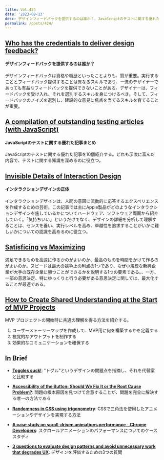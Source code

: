 ```yaml
---
title: Vol.424
date: '2023-09-13'
desc: デザインフィードバックを提供するのは誰か？、JavaScriptのテストに関する優れた記事まとめ、インタラクションデザインの正体、ほか計10リンク
permalink: /posts/424/
---
```



## [Who has the credentials to deliver design feedback?](https://www.imkylelambert.com/articles/who-has-the-credentials-to-deliver-design-feedback)
#### デザインフィードバックを提供するのは誰か？

デザインフィードバックは資格や職歴といったことよりも、質が重要。実行することとフィードバック提供することは異なるスキルであり、一流のデザイナーであっても有益なフィードバックを提供できないことがある。デザイナーは、フィードバックを受け入れ、それを選別するスキルを身につけるべき。そして、フィードバックのノイズを選別し、建設的な意見に焦点を当てるスキルを育てることが重要。

## [A compilation of outstanding testing articles (with JavaScript)](https://practica.dev/blog/a-compilation-of-outstanding-testing-articles-with-javaScript/)
#### JavaScriptのテストに関する優れた記事まとめ

JavaScriptのテストに関する優れた記事を10個紹介する。どれも示唆に富んだ内容で、テストに関する知識を深めるのに役立つ。


## [Invisible Details of Interaction Design](https://rauno.me/craft/interaction-design)
#### インタラクションデザインの正体

インタラクションデザインは、人間の意図に流動的に応答するエクスペリエンスを作成するための芸術。この記事では主にApple製品がどのようなインタラクションデザインを施しているかについてハードウェア、ソフトウェア両面から紹介していく。「気持ちいい」というだけでなく、デザインの詳細を分析して理解することは、センスを養い、実行レベルを高め、卓越性を追求することがいかに難しいかについての認識を高めるのに役立つ。


## [Satisficing vs Maximizing](https://longform.asmartbear.com/maximizing/)

満足できるものを高速に作るかのがよいのか、最高のものを時間をかけて作るのがよいのか。スピードは最大の競争上の利点の1つであり、なぜ小規模な新興企業が大手の既存企業に勝つことができるかを説明する1つの要素である。、一方、一部の意思決定、特にゆっくりと行う必要がある意思決定に関しては、最大化することが最適である。


## [How to Create Shared Understanding at the Start of MVP Projects](https://www.viget.com/articles/create-shared-understanding/)

MVP プロジェクトの開始時に共通の理解を得る方法を紹介する。

1. ユーザーストーリーマップを作成して、MVP用に何を構築するかを定義する
2. 視覚的なアウトプットを制作する
3. 効果的なコミュニケーションを確保する


## In Brief

- **[Toggles suck!](https://axesslab.com/toggles-suck/)**: "トグル"というデザインの問題点を指摘し、それを代替案と比較する

- **[Accessibility of the Button: Should We Fix It or the Root Cause Problem?](https://www.deque.com/blog/accessibility-of-the-button-should-we-fix-it-or-the-root-cause-problem/)**: 問題の根本原因を見つけて合意することが、問題を完全に解決する唯一の方法である

- **[Randomness in CSS using trigonometry](https://hypersphere.blog/blog/randomness-in-css-using-trigonometry/)**: CSSで三角法を使用したアニメーションやデザインを実現する方法

- **[A case study on scroll-driven animations performance - Chrome Developers](https://developer.chrome.com/blog/scroll-animation-performance-case-study/)**: スクロールアニメーションのパフォーマンスについてのケーススタディ

- **[3 questions to evaluate design patterns and avoid unnecessary work that degrades UX](https://adamsilver.io/blog/3-questions-to-evaluate-design-patterns-and-avoid-unnecessary-work-that-degrades-ux/)**: デザインを評価するための3つの質問
